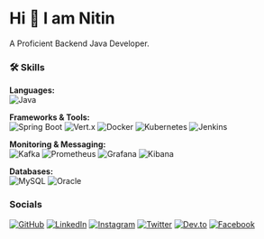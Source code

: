 Hi 👋 I am Nitin
============================

A Proficient Backend Java Developer.

### 🛠️ Skills

**Languages:**  
![Java](https://img.shields.io/badge/Java-%23ED8B00.svg?style=for-the-badge&logo=java&logoColor=white)

**Frameworks & Tools:**  
![Spring Boot](https://img.shields.io/badge/Spring_Boot-6DB33F?style=for-the-badge&logo=spring-boot&logoColor=white)
![Vert.x](https://img.shields.io/badge/Vert.x-005F9E?style=for-the-badge&logo=react&logoColor=white)
![Docker](https://img.shields.io/badge/Docker-2496ED?style=for-the-badge&logo=docker&logoColor=white)
![Kubernetes](https://img.shields.io/badge/Kubernetes-326CE5?style=for-the-badge&logo=kubernetes&logoColor=white)
![Jenkins](https://img.shields.io/badge/Jenkins-D24939?style=for-the-badge&logo=jenkins&logoColor=white)

**Monitoring & Messaging:**  
![Kafka](https://img.shields.io/badge/Apache_Kafka-231F20?style=for-the-badge&logo=apachekafka&logoColor=white)
![Prometheus](https://img.shields.io/badge/Prometheus-E6522C?style=for-the-badge&logo=prometheus&logoColor=white)
![Grafana](https://img.shields.io/badge/Grafana-F46800?style=for-the-badge&logo=grafana&logoColor=white)
![Kibana](https://img.shields.io/badge/Kibana-005571?style=for-the-badge&logo=kibana&logoColor=white)

**Databases:**  
![MySQL](https://img.shields.io/badge/MySQL-00000F?style=for-the-badge&logo=mysql&logoColor=white)
![Oracle](https://img.shields.io/badge/Oracle-F80000?style=for-the-badge&logo=oracle&logoColor=white)


### Socials
[![GitHub](https://img.shields.io/badge/GitHub-000?style=for-the-badge&logo=github&logoColor=white)](https://github.com/nky1047)
[![LinkedIn](https://img.shields.io/badge/LinkedIn-0A66C2?style=for-the-badge&logo=linkedin&logoColor=white)](https://www.linkedin.com/in/nky1047)
[![Instagram](https://img.shields.io/badge/Instagram-E4405F?style=for-the-badge&logo=instagram&logoColor=white)](http://www.instagram.com/_nitin._.1047)
[![Twitter](https://img.shields.io/badge/Twitter-1DA1F2?style=for-the-badge&logo=twitter&logoColor=white)](https://www.twitter.com/nky1047)
[![Dev.to](https://img.shields.io/badge/Dev.to-000?style=for-the-badge&logo=devdotto&logoColor=white)](https://www.dev.to/nky1047)
[![Facebook](https://img.shields.io/badge/Facebook-1877F2?style=for-the-badge&logo=facebook&logoColor=white)](https://www.facebook.com/nky1047)






